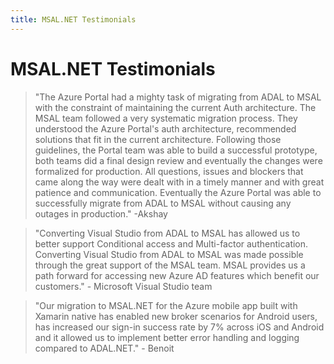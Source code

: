 ```yaml
---
title: MSAL.NET Testimonials
---
```


# MSAL.NET Testimonials

> "The Azure Portal had a mighty task of migrating from ADAL to MSAL with the constraint of maintaining the current Auth architecture. The MSAL team followed a very systematic migration process. They understood the Azure Portal's auth architecture, recommended solutions that fit in the current architecture. Following those guidelines, the Portal team was able to build a successful prototype, both teams did a final design review and eventually the changes were formalized for production. All questions, issues and blockers that came along the way were dealt with in a timely manner and with great patience and communication. Eventually the Azure Portal was able to successfully migrate from ADAL to MSAL without causing any outages in production." -Akshay

> "Converting Visual Studio from ADAL to MSAL has allowed us to better support Conditional access and Multi-factor authentication. Converting Visual Studio from ADAL to MSAL was made possible through the great support of the MSAL team. MSAL provides us a path forward for accessing new Azure AD features which benefit our customers." - Microsoft Visual Studio team

>"Our migration to MSAL.NET for the Azure mobile app built with Xamarin native has enabled new broker scenarios for Android users, has increased our sign-in success rate by 7% across iOS and Android and it allowed us to implement better error handling and logging compared to ADAL.NET." - Benoit